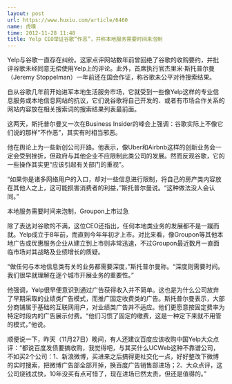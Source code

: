```yaml
---
layout: post
url: https://www.huxiu.com/article/6460
name: 虎嗅
time: 2012-11-28 11:48
title: Yelp CEO举证谷歌“作恶”，并称本地服务需要时间来泡制
---
```

Yelp与谷歌一直存在纠纷。这家点评网站数年前曾回绝了谷歌的收购要约，并批评谷歌未经同意无偿使用Yelp上的评论。此外，首席执行官杰里米·斯托普尔曼（Jeremy Stoppelman）一年前还在国会作证，称谷歌未公平对待搜索结果。

自从谷歌几年前开始进军本地生活服务市场，它就受到一些像Yelp这样的专业信息服务或本地信息网站的抗议，它们说谷歌将自己开发的、或者有市场合作关系的网站内容放在相关搜索词的搜索结果列表最前面。

这两天，斯托普尔曼又一次在Business Insider的峰会上强调：谷歌实际上不像它们说的那样“不作恶”，其实有时相当邪恶。

他在舆论上为一些新创公司开路。他表示，像Uber和Airbnb这样的创新业务会一定会受到挫折，但政府与其他企业不应限制此类公司的发展。然而反观谷歌，它的一些操作其实更“应该引起有关部门的重视”。

“如果你是诸多网络用户的入口，却对一些信息进行限制，将自己的房产类内容放在其他人之上，这可能损害消费者的利益，”斯托普尔曼说。“这种做法没人会认同。”

本地服务需要时间来泡制，Groupon上市过急

除了表达对谷歌的不满，这位CEO还指出，任何本地类业务的发展都不是一蹴而就。Yelp成立于8年前，而直到今年年初才上市。对比来看，像Groupon等其他本地广告或优惠服务企业从建立到上市则非常迅速，不过Groupon最近数月一直面临市场对其战略及业绩增长的质疑。

“做任何与本地信息类有关的业务都需要深度，”斯托普尔曼称。“深度则需要时间。我们很早就理解在逐个城市开展业务的重要性。”

他强调，Yelp很早便意识到通过广告获得收入并不简单。这也是为什么公司放弃了早期采取的业绩类广告模式，而推广固定收费类的广告。斯托普尔曼表示，大部分商铺属于基础的互联网用户，对业绩类广告并不适应。他们更愿意按固定费率为特定时段内的广告展示付费。“他们习惯了固定的缴费，这是一种定下来就不用管的模式，”他说。

顺便说一下，昨天（11月27日）晚间，有人还建议百度应该收购中国Yelp大众点评：“都说百度发债要搞收购，我觉得吧，与其买什么UCWeb这种不靠谱公司，不如买2个公司：1、新浪微博，买进来之后搞得更社交化一点，好好整改下微博的实时搜索，把微博广告部全部开掉，换百度广告销售部进场；2、大众点评，这公司烧钱忒快，10年没买有点可惜了，现在进场已然太贵，但还是值得的。”

